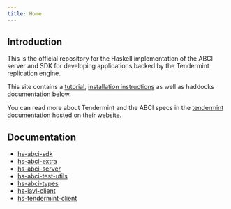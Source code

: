 ```yaml
---
title: Home
---
```


## Introduction

This is the official repository for the Haskell implementation of the ABCI server and SDK for developing applications backed by the Tendermint replication engine.

This site contains a [tutorial](0010-Overview.html), [installation instructions](0020-Installation.html) as well as haddocks documentation below.

You can read more about Tendermint and the ABCI specs in the [tendermint documentation](https://tendermint.com/docs/spec/abci/) hosted on their website.

## Documentation

- [hs-abci-sdk](haddocks/hs-abci-sdk/)
- [hs-abci-extra](haddocks/hs-abci-extra/)
- [hs-abci-server](haddocks/hs-abci-server/)
- [hs-abci-test-utils](haddocks/hs-abci-test-utils/)
- [hs-abci-types](haddocks/hs-abci-types/)
- [hs-iavl-client](haddocks/hs-iavl-client/)
- [hs-tendermint-client](haddocks/hs-tendermint-client/)
